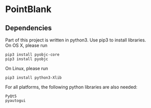 # PointBlank
## Dependencies
Part of this project is written in python3. Use pip3 to install libraries.  
On OS X, please run
```
pip3 install pyobjc-core
pip3 install pyobjc
```
On Linux, please run
```
pip3 install python3-Xlib
```
For all platforms, the following python libraries are also needed:
```
PyQt5
pyautogui
```
